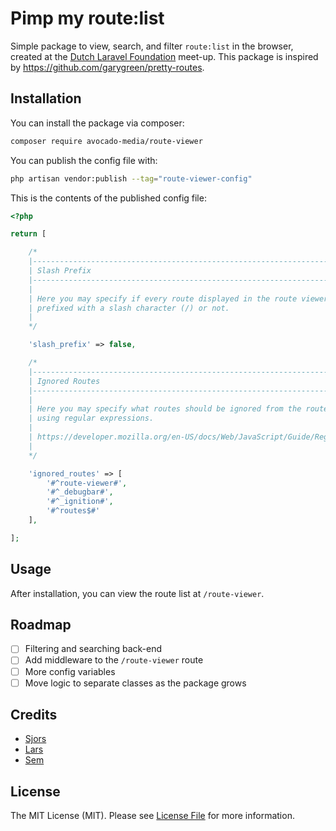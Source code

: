 # Pimp my route:list

Simple package to view, search, and filter `route:list` in the browser, created at
the [Dutch Laravel Foundation](https://dutchlaravelfoundation.nl/) meet-up. This package
is inspired by https://github.com/garygreen/pretty-routes.

## Installation

You can install the package via composer:

```bash
composer require avocado-media/route-viewer
```

You can publish the config file with:

```bash
php artisan vendor:publish --tag="route-viewer-config"
```

This is the contents of the published config file:

```php
<?php

return [

    /*
    |--------------------------------------------------------------------------
    | Slash Prefix
    |--------------------------------------------------------------------------
    |
    | Here you may specify if every route displayed in the route viewer should be
    | prefixed with a slash character (/) or not.
    |
    */

    'slash_prefix' => false,

    /*
    |--------------------------------------------------------------------------
    | Ignored Routes
    |--------------------------------------------------------------------------
    |
    | Here you may specify what routes should be ignored from the route list by
    | using regular expressions.
    |
    | https://developer.mozilla.org/en-US/docs/Web/JavaScript/Guide/Regular_Expressions/Cheatsheet
    |
    */

    'ignored_routes' => [
        '#^route-viewer#',
        '#^_debugbar#',
        '#^_ignition#',
        '#^routes$#'
    ],

];
```

## Usage

After installation, you can view the route list at `/route-viewer`.

## Roadmap

- [ ] Filtering and searching back-end
- [ ] Add middleware to the `/route-viewer` route
- [ ] More config variables
- [ ] Move logic to separate classes as the package grows

## Credits

- [Sjors](https://github.com/orgs/avocado-media/people/devsjors)
- [Lars](https://github.com/orgs/avocado-media/people/larstw98)
- [Sem](https://github.com/orgs/avocado-media/people/semammerlaan)

## License

The MIT License (MIT). Please see [License File](LICENSE.md) for more information.
